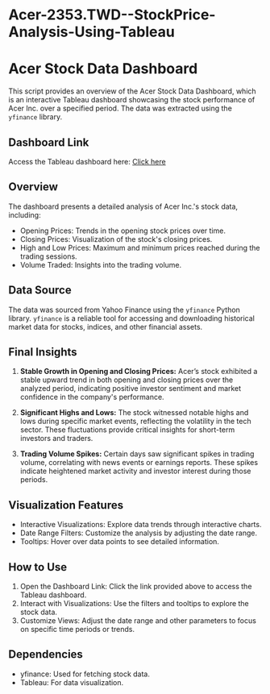 # Acer-2353.TWD--StockPrice-Analysis-Using-Tableau
Acer Stock Data Dashboard
=========================

This script provides an overview of the Acer Stock Data Dashboard, which is an interactive Tableau dashboard showcasing the stock performance of Acer Inc. over a specified period. The data was extracted using the `yfinance` library.

Dashboard Link
--------------
Access the Tableau dashboard here: 
[Click here](https://public.tableau.com/views/Acer2353_TWDStockDataDashboardeditted/Dashboard1?:language=en-US&publish=yes&:sid=&:redirect=auth&:display_count=n&:origin=viz_share_link)

Overview
--------
The dashboard presents a detailed analysis of Acer Inc.'s stock data, including:

- Opening Prices: Trends in the opening stock prices over time.
- Closing Prices: Visualization of the stock's closing prices.
- High and Low Prices: Maximum and minimum prices reached during the trading sessions.
- Volume Traded: Insights into the trading volume.

Data Source
-----------
The data was sourced from Yahoo Finance using the `yfinance` Python library. `yfinance` is a reliable tool for accessing and downloading historical market data for stocks, indices, and other financial assets.

Final Insights
--------------
1. **Stable Growth in Opening and Closing Prices:**
   Acer’s stock exhibited a stable upward trend in both opening and closing prices over the analyzed period, indicating positive investor sentiment and market confidence in the company's performance.

2. **Significant Highs and Lows:**
   The stock witnessed notable highs and lows during specific market events, reflecting the volatility in the tech sector. These fluctuations provide critical insights for short-term investors and traders.

3. **Trading Volume Spikes:**
   Certain days saw significant spikes in trading volume, correlating with news events or earnings reports. These spikes indicate heightened market activity and investor interest during those periods.

Visualization Features
----------------------
- Interactive Visualizations: Explore data trends through interactive charts.
- Date Range Filters: Customize the analysis by adjusting the date range.
- Tooltips: Hover over data points to see detailed information.

How to Use
----------
1. Open the Dashboard Link: Click the link provided above to access the Tableau dashboard.
2. Interact with Visualizations: Use the filters and tooltips to explore the stock data.
3. Customize Views: Adjust the date range and other parameters to focus on specific time periods or trends.

Dependencies
------------
- yfinance: Used for fetching stock data.
- Tableau: For data visualization.
